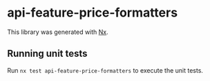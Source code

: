 # api-feature-price-formatters

This library was generated with [Nx](https://nx.dev).

## Running unit tests

Run `nx test api-feature-price-formatters` to execute the unit tests.
